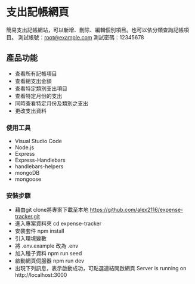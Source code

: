 # 支出記帳網頁
簡易支出記帳網站，可以新增、刪除、編輯個別項目。也可以依分類查詢記帳項目。
測試帳號：root@example.com
測試密碼：12345678

## 產品功能
- 查看所有記帳項目
- 查看總支出金額
- 查看特定類別支出項目
- 查看特定月份的支出
- 同時查看特定月份及類別之支出
- 更改支出資料

### 使用工具
- Visual Studio Code
- Node.js
- Express
- Express-Handlebars
- handlebars-helpers
- mongoDB
- mongoose

### 安裝步驟

- 藉由git clone將專案下載至本地
https://github.com/alex2116/expense-tracker.git
- 進入專案資料夾
cd expense-tracker
- 安裝套件
npm install
- 引入環境變數
- 將 .env.example 改為 .env
- 加入種子資料
npm run seed
- 啟動網頁伺服器
npm run dev
- 出現下列訊息，表示啟動成功，可點選連結開啟網頁
Server is running on http://localhost:3000